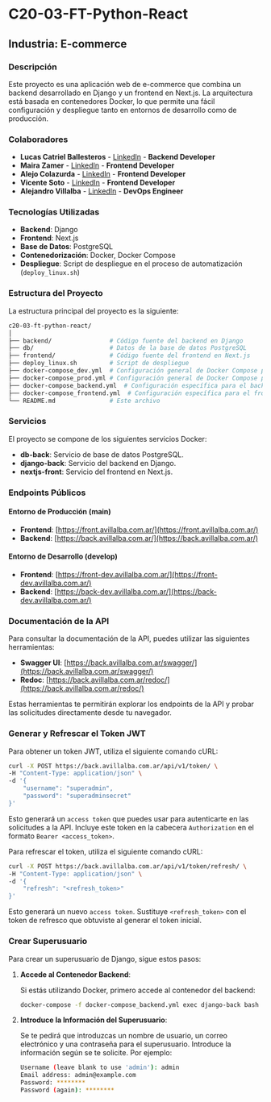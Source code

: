 # C20-03-FT-Python-React

## Industria: E-commerce

### Descripción

Este proyecto es una aplicación web de e-commerce que combina un backend desarrollado en Django y un frontend en Next.js. La arquitectura está basada en contenedores Docker, lo que permite una fácil configuración y despliegue tanto en entornos de desarrollo como de producción.

### Colaboradores

- **Lucas Catriel Ballesteros** - [LinkedIn](https://www.linkedin.com/) - **Backend Developer**
- **Maira Zamer** - [LinkedIn](https://www.linkedin.com/in/maira-zamer/) - **Frontend Developer**
- **Alejo Colazurda** - [LinkedIn](https://www.linkedin.com/in/alejo-colazurda/) - **Frontend Developer**
- **Vicente Soto** - [LinkedIn](https://www.linkedin.com/in/vicentesotoarriagada/) - **Frontend Developer**
- **Alejandro Villalba** - [LinkedIn](https://www.linkedin.com/in/avillalba96/) - **DevOps Engineer**

### Tecnologías Utilizadas

- **Backend**: Django
- **Frontend**: Next.js
- **Base de Datos**: PostgreSQL
- **Contenedorización**: Docker, Docker Compose
- **Despliegue**: Script de despliegue en el proceso de automatización (`deploy_linux.sh`)

### Estructura del Proyecto

La estructura principal del proyecto es la siguiente:

```bash
c20-03-ft-python-react/
│
├── backend/                # Código fuente del backend en Django
├── db/                     # Datos de la base de datos PostgreSQL
├── frontend/               # Código fuente del frontend en Next.js
├── deploy_linux.sh         # Script de despliegue
├── docker-compose_dev.yml  # Configuración general de Docker Compose para la aplicación completa de Desarrollo
├── docker-compose_prod.yml # Configuración general de Docker Compose para la aplicación completa de Producción
├── docker-compose_backend.yml  # Configuración específica para el backend y base de datos
├── docker-compose_frontend.yml  # Configuración específica para el frontend
└── README.md               # Este archivo
```

### Servicios

El proyecto se compone de los siguientes servicios Docker:

- **db-back**: Servicio de base de datos PostgreSQL.
- **django-back**: Servicio del backend en Django.
- **nextjs-front**: Servicio del frontend en Next.js.

### Endpoints Públicos

#### Entorno de Producción (main)

- **Frontend**: [https://front.avillalba.com.ar/](https://front.avillalba.com.ar/)
- **Backend**: [https://back.avillalba.com.ar/](https://back.avillalba.com.ar/)

#### Entorno de Desarrollo (develop)

- **Frontend**: [https://front-dev.avillalba.com.ar/](https://front-dev.avillalba.com.ar/)
- **Backend**: [https://back-dev.avillalba.com.ar/](https://back-dev.avillalba.com.ar/)

### Documentación de la API

Para consultar la documentación de la API, puedes utilizar las siguientes herramientas:

- **Swagger UI**: [https://back.avillalba.com.ar/swagger/](https://back.avillalba.com.ar/swagger/)
- **Redoc**: [https://back.avillalba.com.ar/redoc/](https://back.avillalba.com.ar/redoc/)

Estas herramientas te permitirán explorar los endpoints de la API y probar las solicitudes directamente desde tu navegador.

### Generar y Refrescar el Token JWT

Para obtener un token JWT, utiliza el siguiente comando cURL:

```bash
curl -X POST https://back.avillalba.com.ar/api/v1/token/ \
-H "Content-Type: application/json" \
-d '{
    "username": "superadmin",
    "password": "superadminsecret"
}'
```

Esto generará un `access token` que puedes usar para autenticarte en las solicitudes a la API. Incluye este token en la cabecera `Authorization` en el formato `Bearer <access_token>`.

Para refrescar el token, utiliza el siguiente comando cURL:

```bash
curl -X POST https://back.avillalba.com.ar/api/v1/token/refresh/ \
-H "Content-Type: application/json" \
-d '{
    "refresh": "<refresh_token>"
}'
```

Esto generará un nuevo `access token`. Sustituye `<refresh_token>` con el token de refresco que obtuviste al generar el token inicial.

### Crear Superusuario

Para crear un superusuario de Django, sigue estos pasos:

1. **Accede al Contenedor Backend**:

   Si estás utilizando Docker, primero accede al contenedor del backend:

   ```bash
   docker-compose -f docker-compose_backend.yml exec django-back bash -c "python manage.py createsuperuser"
   ```

2. **Introduce la Información del Superusuario**:

   Se te pedirá que introduzcas un nombre de usuario, un correo electrónico y una contraseña para el superusuario. Introduce la información según se te solicite. Por ejemplo:

    ```bash
   Username (leave blank to use 'admin'): admin
   Email address: admin@example.com
   Password: ********
   Password (again): ********
   ```
